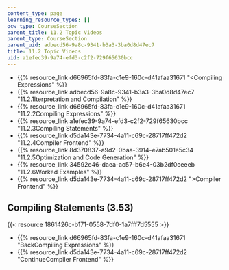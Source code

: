 ```yaml
---
content_type: page
learning_resource_types: []
ocw_type: CourseSection
parent_title: 11.2 Topic Videos
parent_type: CourseSection
parent_uid: adbecd56-9a8c-9341-b3a3-3ba0d8d47ec7
title: 11.2 Topic Videos
uid: a1efec39-9a74-efd3-c2f2-729f65630bcc
---
```


*   {{% resource_link d66965fd-83fa-c1e9-160c-d41afaa31671 "\<Compiling Expressions" %}}
*   {{% resource_link adbecd56-9a8c-9341-b3a3-3ba0d8d47ec7 "11.2.1Iterpretation and Compilation" %}}
*   {{% resource_link d66965fd-83fa-c1e9-160c-d41afaa31671 "11.2.2Compiling Expressions" %}}
*   {{% resource_link a1efec39-9a74-efd3-c2f2-729f65630bcc "11.2.3Compiling Statements" %}}
*   {{% resource_link d5da143e-7734-4a11-c69c-28717ff472d2 "11.2.4Compiler Frontend" %}}
*   {{% resource_link 8d370837-a9d2-0baa-3914-e7ab501e5c34 "11.2.5Optimization and Code Generation" %}}
*   {{% resource_link 34592e46-daea-ac57-b6e4-03b2df0ceeeb "11.2.6Worked Examples" %}}
*   {{% resource_link d5da143e-7734-4a11-c69c-28717ff472d2 "\>Compiler Frontend" %}}

Compiling Statements (3.53)
---------------------------

{{< resource 1861426c-b171-0558-7df0-1a7fff7d5555 >}}

*   {{% resource_link d66965fd-83fa-c1e9-160c-d41afaa31671 "BackCompiling Expressions" %}}
*   {{% resource_link d5da143e-7734-4a11-c69c-28717ff472d2 "ContinueCompiler Frontend" %}}